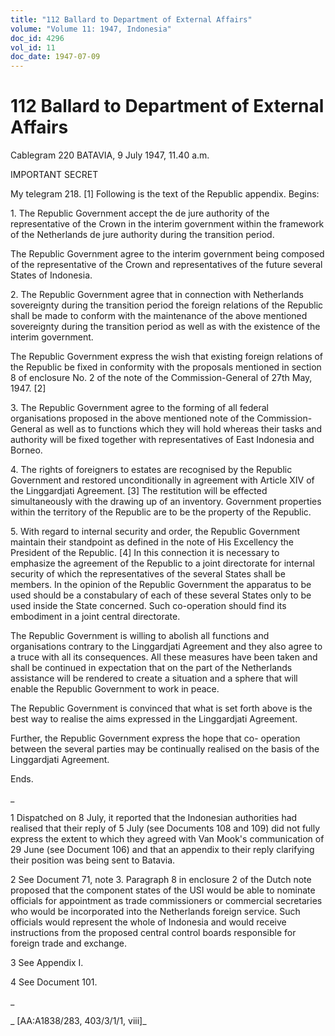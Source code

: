 ```yaml
---
title: "112 Ballard to Department of External Affairs"
volume: "Volume 11: 1947, Indonesia"
doc_id: 4296
vol_id: 11
doc_date: 1947-07-09
---
```


# 112 Ballard to Department of External Affairs

Cablegram 220 BATAVIA, 9 July 1947, 11.40 a.m.

IMPORTANT SECRET

My telegram 218. [1] Following is the text of the Republic appendix. Begins:

1\. The Republic Government accept the de jure authority of the representative of the Crown in the interim government within the framework of the Netherlands de jure authority during the transition period.

The Republic Government agree to the interim government being composed of the representative of the Crown and representatives of the future several States of Indonesia.

2\. The Republic Government agree that in connection with Netherlands sovereignty during the transition period the foreign relations of the Republic shall be made to conform with the maintenance of the above mentioned sovereignty during the transition period as well as with the existence of the interim government.

The Republic Government express the wish that existing foreign relations of the Republic be fixed in conformity with the proposals mentioned in section 8 of enclosure No. 2 of the note of the Commission-General of 27th May, 1947. [2]

3\. The Republic Government agree to the forming of all federal organisations proposed in the above mentioned note of the Commission-General as well as to functions which they will hold whereas their tasks and authority will be fixed together with representatives of East Indonesia and Borneo.

4\. The rights of foreigners to estates are recognised by the Republic Government and restored unconditionally in agreement with Article XIV of the Linggardjati Agreement. [3] The restitution will be effected simultaneously with the drawing up of an inventory. Government properties within the territory of the Republic are to be the property of the Republic.

5\. With regard to internal security and order, the Republic Government maintain their standpoint as defined in the note of His Excellency the President of the Republic. [4] In this connection it is necessary to emphasize the agreement of the Republic to a joint directorate for internal security of which the representatives of the several States shall be members. In the opinion of the Republic Government the apparatus to be used should be a constabulary of each of these several States only to be used inside the State concerned. Such co-operation should find its embodiment in a joint central directorate.

The Republic Government is willing to abolish all functions and organisations contrary to the Linggardjati Agreement and they also agree to a truce with all its consequences. All these measures have been taken and shall be continued in expectation that on the part of the Netherlands assistance will be rendered to create a situation and a sphere that will enable the Republic Government to work in peace.

The Republic Government is convinced that what is set forth above is the best way to realise the aims expressed in the Linggardjati Agreement.

Further, the Republic Government express the hope that co- operation between the several parties may be continually realised on the basis of the Linggardjati Agreement.

Ends.

_

1 Dispatched on 8 July, it reported that the Indonesian authorities had realised that their reply of 5 July (see Documents 108 and 109) did not fully express the extent to which they agreed with Van Mook's communication of 29 June (see Document 106) and that an appendix to their reply clarifying their position was being sent to Batavia.

2 See Document 71, note 3. Paragraph 8 in enclosure 2 of the Dutch note proposed that the component states of the USI would be able to nominate officials for appointment as trade commissioners or commercial secretaries who would be incorporated into the Netherlands foreign service. Such officials would represent the whole of Indonesia and would receive instructions from the proposed central control boards responsible for foreign trade and exchange.

3 See Appendix I.

4 See Document 101.

_

_ [AA:A1838/283, 403/3/1/1, viii]_
